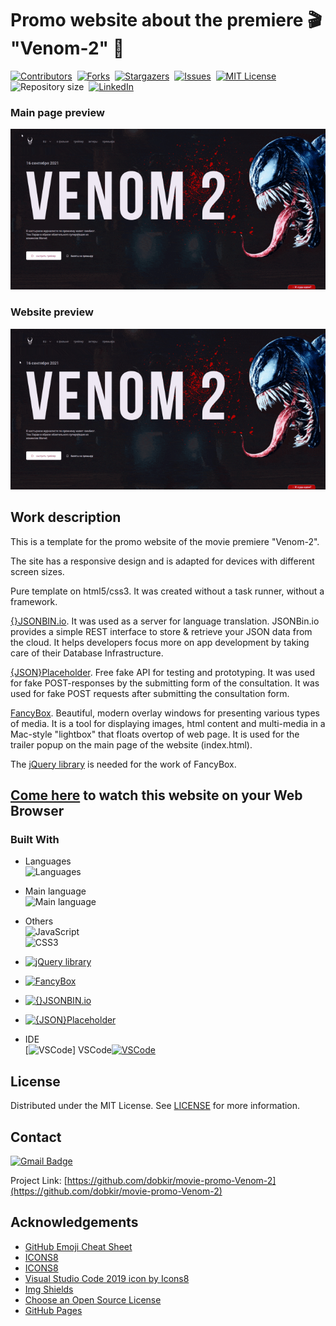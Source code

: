 # Promo website about the premiere :clapper: "Venom-2" :movie_camera:

[![Contributors][contributors-shield]][contributors-url]&nbsp;
[![Forks][forks-shield]][forks-url]&nbsp;
[![Stargazers][stars-shield]][stars-url]&nbsp;
[![Issues][issues-shield]][issues-url]&nbsp;
[![MIT License][license-shield]][license-url]&nbsp;
![Repository size][repo-size-shield]&nbsp;
[![LinkedIn][linkedin-shield]][linkedin-url]

### Main page preview
![Website trailer main page][product-screenshot-main_page]
### Website preview
![Website trailer all pages][product-screenshot-all_pages]

<!-- WORK DESCRIPTION -->
## Work description

This is a template for the promo website of the movie premiere "Venom-2".

The site has a responsive design and is adapted for devices with different screen sizes.

Pure template on html5/css3. It was created without a task runner, without a framework.

[{}JSONBIN.io](https://jsonbin.io/). It was used as a server for language translation.
JSONBin.io provides a simple REST interface to store & retrieve your JSON data from the cloud. 
It helps developers focus more on app development by taking care of their Database Infrastructure.<br>

[{JSON}Placeholder](https://jsonplaceholder.typicode.com/). Free fake API for testing and prototyping. 
It was used for fake POST-responses by the submitting form of the consultation. 
It was used for fake POST requests after submitting the consultation form.

[FancyBox](https://fancyapps.com/). Beautiful, modern overlay windows for presenting various types of media.
It is a tool for displaying images, html content and multi-media in a Mac-style "lightbox" that floats overtop of web page.
It is used for the trailer popup on the main page of the website (index.html).

The [jQuery library](https://jquery.com/) is needed for the work of FancyBox.
<!-- Swiper Slider library is the easy way to create and manage sliders on a website. It uses in this project.<br> 
Link to the Swiper official docs: [https://swiperjs.com/](https://swiperjs.com/)<br> -->

<!-- LINK TO WEBSITE -->
## [Come here](https://dobkir.github.io/movie-promo-Venom-2/) to watch this website on your Web Browser

<!-- TOOLS -->
### Built With

- Languages<br>
![Languages][languages-shield]

- Main language<br>
![Main language][main-language-shield]

- Others<br>
![JavaScript](https://img.shields.io/badge/JavaScript-25.7%25-f1e05a?logo=JavaScript&logoColor=f1e05a&style=for-the-badge)<br>
![CSS3](https://img.shields.io/badge/CSS3-9.1%25-563d7c?logo=CSS3&logoColor=563d7c&style=for-the-badge)

- [![jQuery library](https://img.shields.io/badge/jQuery-0769AD?style=for-the-badge&logo=jquery&logoColor=white)](https://jquery.com/)

- [![FancyBox](https://img.shields.io/badge/FancyBox-00C8B0?style=for-the-badge&logo=FancyBox&logoColor=00C8B0)](https://fancyapps.com/)

- [![{}JSONBIN.io](https://img.shields.io/badge/JSONBIN-2568ed?style=for-the-badge&logo=JSONBIN&logoColor=2568ed)](https://jsonbin.io/)

- [![{JSON}Placeholder](https://img.shields.io/badge/{JSON}Placeholder-DBEAFE?style=for-the-badge&logo={JSON}Placeholder&logoColor=DBEAFE)](https://jsonplaceholder.typicode.com/)

- IDE<br>
[![VSCode](https://img.icons8.com/color/48/000000/visual-studio-code-2019.png)] VSCode[![VSCode](https://img.shields.io/badge/VSCode-0066B8?style=for-the-badge&logo=VSCode&logoColor=0066B8)](https://code.visualstudio.com/)

<!-- LICENSE -->
## License

Distributed under the MIT License. See [LICENSE](LICENSE.txt) for more information.

<!-- CONTACT -->
## Contact

[![Gmail Badge](https://img.shields.io/badge/Gmail-d14836?style=for-the-badge&logo=Gmail&logoColor=white&link=mailto:p.kirillov2020@gmail.com)](mailto:p.kirillov2020@gmail.com)

Project Link: [https://github.com/dobkir/movie-promo-Venom-2](https://github.com/dobkir/movie-promo-Venom-2)

<!-- ACKNOWLEDGEMENTS -->
## Acknowledgements
- [GitHub Emoji Cheat Sheet](https://www.webpagefx.com/tools/emoji-cheat-sheet)
- [ICONS8](https://icons8.com/)
- [ICONS8](https://icons8.com/)
- [Visual Studio Code 2019 icon by Icons8](https://icons8.com/icon/9OGIyU8hrxW5/visual-studio-code-2019)
- [Img Shields](https://shields.io)
- [Choose an Open Source License](https://choosealicense.com)
- [GitHub Pages](https://pages.github.com)

<!-- MARKDOWN LINKS & IMAGES -->
<!-- https://www.markdownguide.org/basic-syntax/#reference-style-links -->
[contributors-shield]: https://img.shields.io/github/contributors/dobkir/movie-promo-Venom-2.svg?style=for-the-badge
[contributors-url]: https://github.com/dobkir/movie-promo-Venom-2/graphs/contributors
[forks-shield]: https://img.shields.io/github/forks/dobkir/movie-promo-Venom-2.svg?style=for-the-badge
[forks-url]: https://github.com/dobkir/movie-promo-Venom-2/network/members
[stars-shield]: https://img.shields.io/github/stars/dobkir/movie-promo-Venom-2.svg?style=for-the-badge
[stars-url]: https://github.com/dobkir/movie-promo-Venom-2/stargazers
[issues-shield]: https://img.shields.io/github/issues/dobkir/movie-promo-Venom-2.svg?style=for-the-badge
[issues-url]: https://github.com/dobkir/movie-promo-Venom-2/issues
[license-shield]: https://img.shields.io/github/license/dobkir/movie-promo-Venom-2.svg?style=for-the-badge
[license-url]: https://github.com/dobkir/movie-promo-Venom-2/blob/master/LICENSE.txt
[linkedin-shield]: https://img.shields.io/badge/-LinkedIn-black.svg?style=for-the-badge&logo=linkedin&colorB=555
[linkedin-url]: https://www.linkedin.com/in/pavel-kirillov-dobkir
[repo-size-shield]: https://img.shields.io/github/repo-size/dobkir/movie-promo-Venom-2.svg?style=for-the-badge
[languages-shield]: https://img.shields.io/github/languages/count/dobkir/movie-promo-Venom-2.svg?style=for-the-badge
[main-language-shield]: https://img.shields.io/github/languages/top/dobkir/movie-promo-Venom-2.svg?style=for-the-badge&color=563d7c
[product-screenshot-main_page]: https://github.com/dobkir/trailers/blob/master/venom-2_trailer/venom-2_main.gif
[product-screenshot-all_pages]: https://github.com/dobkir/trailers/blob/master/venom-2_trailer/venom-2_all.gif

<!-- Pages -->

